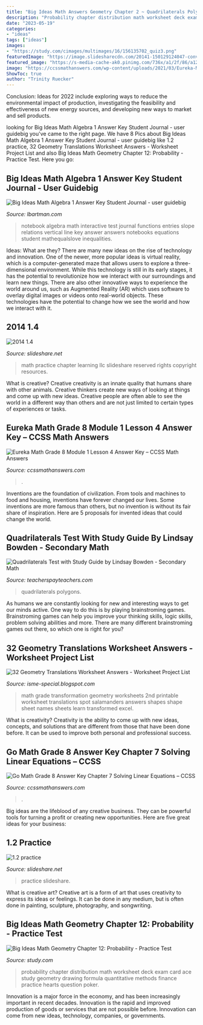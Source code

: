 ```yaml
---
title: "Big Ideas Math Answers Geometry Chapter 2 ~ Quadrilaterals Polygons"
description: "Probability chapter distribution math worksheet deck exam card ace study geometry drawing formula quantitative methods finance practice hearts question poker"
date: "2023-05-19"
categories:
- "ideas"
tags: ["ideas"]
images:
- "https://study.com/cimages/multimages/16/156135702_quiz3.png"
featuredImage: "https://image.slidesharecdn.com/20141-150129124047-conversion-gate01/95/2014-14-1-638.jpg?cb=1422535312"
featured_image: "https://s-media-cache-ak0.pinimg.com/736x/a1/2f/86/a12f860c0ac2c58e74283d9f9bbaeb63.jpg"
image: "https://ccssmathanswers.com/wp-content/uploads/2021/03/Eureka-Math-Grade-8-Module-1-Lesson-4-Sprint-Answer-Key-30-277x300.png"
ShowToc: true
author: "Trinity Ruecker"
---
```



Conclusion:
Ideas for 2022 include exploring ways to reduce the environmental impact of production, investigating the feasibility and effectiveness of new energy sources, and developing new ways to market and sell products.

	

		
looking for Big Ideas Math Algebra 1 Answer Key Student Journal - user guidebig you've came to the right page. We have 8 Pics about Big Ideas Math Algebra 1 Answer Key Student Journal - user guidebig like 1.2 practice, 32 Geometry Translations Worksheet Answers - Worksheet Project List and also Big Ideas Math Geometry Chapter 12: Probability - Practice Test. Here you go:
		
    
## Big Ideas Math Algebra 1 Answer Key Student Journal - User Guidebig

<img loading=lazy src="https://s-media-cache-ak0.pinimg.com/736x/a1/2f/86/a12f860c0ac2c58e74283d9f9bbaeb63.jpg" onerror="this.onerror=null;this.src='https://tse2.mm.bing.net/th?id=OIP.2DpIDNCxBgXDUAI44VbuAAHaJ3&amp;pid=15.1';" alt="Big Ideas Math Algebra 1 Answer Key Student Journal - user guidebig">

_Source: lbartman.com_

>notebook algebra math interactive test journal functions entries slope relations vertical line key answer answers notebooks equations student mathequalslove inequalities. 

	

Ideas: What are they?
There are many new ideas on the rise of technology and innovation. One of the newer, more popular ideas is virtual reality, which is a computer-generated maze that allows users to explore a three-dimensional environment. While this technology is still in its early stages, it has the potential to revolutionize how we interact with our surroundings and learn new things. There are also other innovative ways to experience the world around us, such as Augmented Reality (AR) which uses software to overlay digital images or videos onto real-world objects. These technologies have the potential to change how we see the world and how we interact with it.

    
## 2014 1.4

<img loading=lazy src="https://image.slidesharecdn.com/20141-150129124047-conversion-gate01/95/2014-14-1-638.jpg?cb=1422535312" onerror="this.onerror=null;this.src='https://tse4.mm.bing.net/th?id=OIP.fciNsoRMWn0fpo_vdFlXxQHaJl&amp;pid=15.1';" alt="2014 1.4">

_Source: slideshare.net_

>math practice chapter learning llc slideshare reserved rights copyright resources. 

	

What is creative?
Creative creativity is an innate quality that humans share with other animals. Creative thinkers create new ways of looking at things and come up with new ideas. Creative people are often able to see the world in a different way than others and are not just limited to certain types of experiences or tasks.

    
## Eureka Math Grade 8 Module 1 Lesson 4 Answer Key – CCSS Math Answers

<img loading=lazy src="https://ccssmathanswers.com/wp-content/uploads/2021/03/Eureka-Math-Grade-8-Module-1-Lesson-4-Sprint-Answer-Key-30-277x300.png" onerror="this.onerror=null;this.src='https://tse3.mm.bing.net/th?id=OIP.3qBtJ9n6WtLHzycuqpwjvgAAAA&amp;pid=15.1';" alt="Eureka Math Grade 8 Module 1 Lesson 4 Answer Key – CCSS Math Answers">

_Source: ccssmathanswers.com_

>. 

	

Inventions are the foundation of civilization. From tools and machines to food and housing, inventions have forever changed our lives. Some inventions are more famous than others, but no invention is without its fair share of inspiration. Here are 5 proposals for invented ideas that could change the world.

    
## Quadrilaterals Test With Study Guide By Lindsay Bowden - Secondary Math

<img loading=lazy src="https://ecdn.teacherspayteachers.com/thumbitem/Quadrilaterals-Study-Guide-and-Unit-Test-EDITABLE--4531055-1591891133/original-4531055-2.jpg" onerror="this.onerror=null;this.src='https://tse4.mm.bing.net/th?id=OIP.K9b55ejSkMRi9wMW5WhSpwAAAA&amp;pid=15.1';" alt="Quadrilaterals Test with Study Guide by Lindsay Bowden - Secondary Math">

_Source: teacherspayteachers.com_

>quadrilaterals polygons. 

	

As humans we are constantly looking for new and interesting ways to get our minds active. One way to do this is by playing brainstroming games. Brainstroming games can help you improve your thinking skills, logic skills, problem solving abilities and more. There are many different brainstroming games out there, so which one is right for you?

    
## 32 Geometry Translations Worksheet Answers - Worksheet Project List

<img loading=lazy src="https://www.2nd-grade-math-salamanders.com/image-files/geometry-worksheets-printable-spot-the-transformation-1.gif" onerror="this.onerror=null;this.src='https://tse4.mm.bing.net/th?id=OIP.WAJryFvmYYMA_WgKBscFkAHaJl&amp;pid=15.1';" alt="32 Geometry Translations Worksheet Answers - Worksheet Project List">

_Source: isme-special.blogspot.com_

>math grade transformation geometry worksheets 2nd printable worksheet translations spot salamanders answers shapes shape sheet names sheets learn transformed excel. 

	

What is creativity?
Creativity is the ability to come up with new ideas, concepts, and solutions that are different from those that have been done before. It can be used to improve both personal and professional success.

    
## Go Math Grade 8 Answer Key Chapter 7 Solving Linear Equations – CCSS

<img loading=lazy src="https://ccssmathanswers.com/wp-content/uploads/2020/12/go-math-grade-8-chapter-7-solving-linear-equations-answer-key.jpeg" onerror="this.onerror=null;this.src='https://tse3.mm.bing.net/th?id=OIP.o4DZ97iufTD79MgmRpjKIAHaEK&amp;pid=15.1';" alt="Go Math Grade 8 Answer Key Chapter 7 Solving Linear Equations – CCSS">

_Source: ccssmathanswers.com_

>. 

	

Big ideas are the lifeblood of any creative business. They can be powerful tools for turning a profit or creating new opportunities. Here are five great ideas for your business:

    
## 1.2 Practice

<img loading=lazy src="https://image.slidesharecdn.com/1-141013170700-conversion-gate02/95/12-practice-1-638.jpg?cb=1413220047" onerror="this.onerror=null;this.src='https://tse4.mm.bing.net/th?id=OIP.HOZ5HSZYadw4JKn7-4ZargHaJl&amp;pid=15.1';" alt="1.2 practice">

_Source: slideshare.net_

>practice slideshare. 

	

What is creative art?
Creative art is a form of art that uses creativity to express its ideas or feelings. It can be done in any medium, but is often done in painting, sculpture, photography, and songwriting.

    
## Big Ideas Math Geometry Chapter 12: Probability - Practice Test

<img loading=lazy src="https://study.com/cimages/multimages/16/156135702_quiz3.png" onerror="this.onerror=null;this.src='https://tse1.mm.bing.net/th?id=OIP.kbUBvfbsPwhls85J53NnuQHaL2&amp;pid=15.1';" alt="Big Ideas Math Geometry Chapter 12: Probability - Practice Test">

_Source: study.com_

>probability chapter distribution math worksheet deck exam card ace study geometry drawing formula quantitative methods finance practice hearts question poker. 

	

Innovation is a major force in the economy, and has been increasingly important in recent decades. Innovation is the rapid and improved production of goods or services that are not possible before. Innovation can come from new ideas, technology, companies, or governments.

